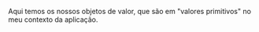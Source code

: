 Aqui temos os nossos objetos de valor, que são em "valores primitivos" no meu contexto da aplicação.